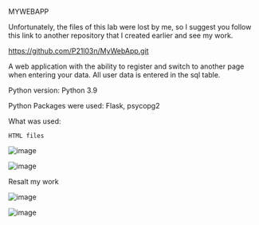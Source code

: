 MYWEBAPP

Unfortunately, the files of this lab were lost by me, so I suggest you follow this link to another repository that I created earlier and see my work.

https://github.com/P21l03n/MyWebApp.git

A web application with the ability to register and switch to another page when entering your data. All user data is entered in the sql table.

Python version: Python 3.9

Python Packages were used: Flask, psycopg2

What was used:

    HTML files
    
![image](https://user-images.githubusercontent.com/90320655/146948108-e2f011c4-ee82-416d-ac89-3d80aa34f64d.png)

![image](https://user-images.githubusercontent.com/90320655/146948171-5fb53925-2157-413e-8fd4-cc69829ca498.png)


Resalt my work

![image](https://user-images.githubusercontent.com/90320655/146947052-079addfb-3aa1-4992-85bf-a1ad544c7444.png)

![image](https://user-images.githubusercontent.com/90320655/146947125-b3303c6c-9c2d-4019-bf9b-c54463037c46.png)

